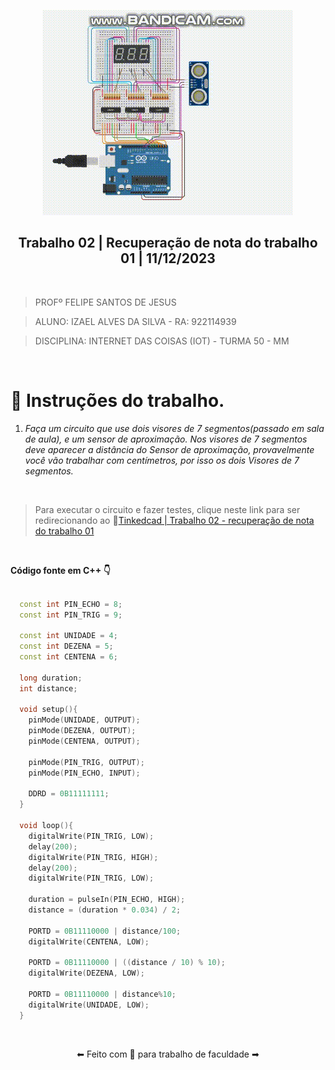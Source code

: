 <div align="center">

![Circuito image](../contents/images/trabalho_2_recuperacao_de_nota_do_trabalho_1.gif)


## Trabalho 02 | Recuperação de nota do trabalho 01 | 11/12/2023

</div>

<br>

>PROFº FELIPE SANTOS DE JESUS

>ALUNO: IZAEL ALVES DA SILVA - RA: 922114939

>DISCIPLINA: INTERNET DAS COISAS (IOT) - TURMA 50 - MM

<br>

#  💬 Instruções do trabalho.
1. *Faça um circuito que use dois visores de 7 segmentos(passado em sala de aula), e um sensor de aproximação. Nos visores de 7 segmentos deve aparecer a distância do Sensor de aproximação, provavelmente você vão trabalhar com centímetros, por isso os dois Visores de 7 segmentos.*

<br>

>Para executar o circuito e fazer testes, clique neste link para ser redirecionando ao 🔗[Tinkedcad | Trabalho 02 - recuperação de nota do trabalho 01](https://www.tinkercad.com/things/1YtoJcWUrd5-trabalho2recuperacaodenotadotrabalho1?sharecode=f8SutAG7p2Iv1ZpIs9oGSlEfXuT5ZKF3Q62BM1HJa1c)

<br>

**Código fonte em C++ 👇**
```c++

  const int PIN_ECHO = 8;
  const int PIN_TRIG = 9;

  const int UNIDADE = 4;
  const int DEZENA = 5;
  const int CENTENA = 6;

  long duration;
  int distance;

  void setup(){  
    pinMode(UNIDADE, OUTPUT);
    pinMode(DEZENA, OUTPUT);
    pinMode(CENTENA, OUTPUT);
    
    pinMode(PIN_TRIG, OUTPUT);
    pinMode(PIN_ECHO, INPUT);
    
    DDRD = 0B11111111;
  }

  void loop(){ 
    digitalWrite(PIN_TRIG, LOW);
    delay(200);
    digitalWrite(PIN_TRIG, HIGH);
    delay(200);
    digitalWrite(PIN_TRIG, LOW);
    
    duration = pulseIn(PIN_ECHO, HIGH);
    distance = (duration * 0.034) / 2;
    
    PORTD = 0B11110000 | distance/100;
    digitalWrite(CENTENA, LOW);
    
    PORTD = 0B11110000 | ((distance / 10) % 10);
    digitalWrite(DEZENA, LOW);

    PORTD = 0B11110000 | distance%10;
    digitalWrite(UNIDADE, LOW);
  }

```

<br>

<p align="center">⬅ Feito com 💖 para trabalho de faculdade ➡</p>